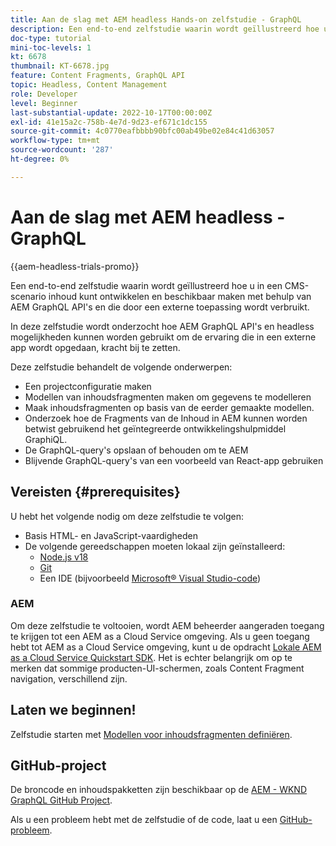 ```yaml
---
title: Aan de slag met AEM headless Hands-on zelfstudie - GraphQL
description: Een end-to-end zelfstudie waarin wordt geïllustreerd hoe u inhoud kunt samenstellen en beschikbaar maken met AEM GraphQL API's.
doc-type: tutorial
mini-toc-levels: 1
kt: 6678
thumbnail: KT-6678.jpg
feature: Content Fragments, GraphQL API
topic: Headless, Content Management
role: Developer
level: Beginner
last-substantial-update: 2022-10-17T00:00:00Z
exl-id: 41e15a2c-758b-4e7d-9d23-ef671c1dc155
source-git-commit: 4c0770eafbbbb90bfc00ab49be02e84c41d63057
workflow-type: tm+mt
source-wordcount: '287'
ht-degree: 0%

---
```


# Aan de slag met AEM headless - GraphQL

{{aem-headless-trials-promo}}

Een end-to-end zelfstudie waarin wordt geïllustreerd hoe u in een CMS-scenario inhoud kunt ontwikkelen en beschikbaar maken met behulp van AEM GraphQL API&#39;s en die door een externe toepassing wordt verbruikt.

In deze zelfstudie wordt onderzocht hoe AEM GraphQL API&#39;s en headless mogelijkheden kunnen worden gebruikt om de ervaring die in een externe app wordt opgedaan, kracht bij te zetten.

Deze zelfstudie behandelt de volgende onderwerpen:

* Een projectconfiguratie maken
* Modellen van inhoudsfragmenten maken om gegevens te modelleren
* Maak inhoudsfragmenten op basis van de eerder gemaakte modellen.
* Onderzoek hoe de Fragments van de Inhoud in AEM kunnen worden betwist gebruikend het geïntegreerde ontwikkelingshulpmiddel GraphiQL.
* De GraphQL-query&#39;s opslaan of behouden om te AEM
* Blijvende GraphQL-query&#39;s van een voorbeeld van React-app gebruiken

## Vereisten {#prerequisites}

U hebt het volgende nodig om deze zelfstudie te volgen:

* Basis HTML- en JavaScript-vaardigheden
* De volgende gereedschappen moeten lokaal zijn geïnstalleerd:
   * [Node.js v18](https://nodejs.org/)
   * [Git](https://git-scm.com/)
   * Een IDE (bijvoorbeeld [Microsoft® Visual Studio-code](https://code.visualstudio.com/))

### AEM

Om deze zelfstudie te voltooien, wordt AEM beheerder aangeraden toegang te krijgen tot een AEM as a Cloud Service omgeving. Als u geen toegang hebt tot AEM as a Cloud Service omgeving, kunt u de opdracht [Lokale AEM as a Cloud Service Quickstart SDK](/help/cloud-service/local-development-environment/aem-runtime.md). Het is echter belangrijk om op te merken dat sommige producten-UI-schermen, zoals Content Fragment navigation, verschillend zijn.

## Laten we beginnen!

Zelfstudie starten met [Modellen voor inhoudsfragmenten definiëren](content-fragment-models.md).

## GitHub-project

De broncode en inhoudspakketten zijn beschikbaar op de [AEM - WKND GraphQL GitHub Project](https://github.com/adobe/aem-guides-wknd-graphql).

Als u een probleem hebt met de zelfstudie of de code, laat u een [GitHub-probleem](https://github.com/adobe/aem-guides-wknd-graphql/issues).
